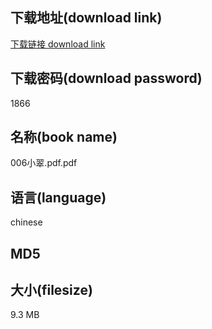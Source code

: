 ## 下载地址(download link)
[下载链接 download link](https://tutu365.netlify.app/?s=006%E5%B0%8F%E7%BF%A0.pdf)

## 下载密码(download password)
1866

## 名称(book name)
006小翠.pdf.pdf

## 语言(language)
chinese

## MD5


## 大小(filesize)
9.3 MB
